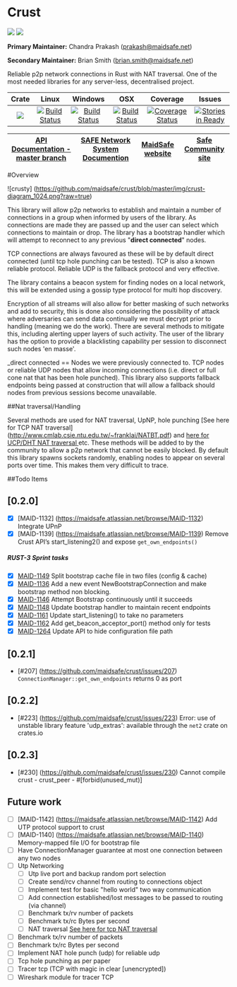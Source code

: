 # Crust

[![](https://img.shields.io/badge/Project%20SAFE-Approved-green.svg)](http://maidsafe.net/applications) [![](https://img.shields.io/badge/License-GPL3-green.svg)](https://github.com/maidsafe/crust/blob/master/COPYING)


**Primary Maintainer:**     Chandra Prakash (prakash@maidsafe.net)

**Secondary Maintainer:**   Brian Smith (brian.smith@maidsafe.net)

Reliable p2p network connections in Rust with NAT traversal. One of the most needed libraries for any server-less, decentralised project.

|Crate|Linux|Windows|OSX|Coverage|Issues|
|:------:|:-------:|:------:|:------:|:------:|:------:|
|[![](http://meritbadge.herokuapp.com/crust)](https://crates.io/crates/crust)|[![Build Status](https://travis-ci.org/maidsafe/crust.svg?branch=master)](https://travis-ci.org/maidsafe/crust)|[![Build Status](http://ci.maidsafe.net:8080/buildStatus/icon?job=crust_win64_status_badge)](http://ci.maidsafe.net:8080/job/crust_win64_status_badge/)|[![Build Status](http://ci.maidsafe.net:8080/buildStatus/icon?job=crust_osx_status_badge)](http://ci.maidsafe.net:8080/job/crust_osx_status_badge/)|[![Coverage Status](https://coveralls.io/repos/maidsafe/crust/badge.svg)](https://coveralls.io/r/maidsafe/crust)|[![Stories in Ready](https://badge.waffle.io/maidsafe/crust.png?label=ready&title=Ready)](https://waffle.io/maidsafe/crust)|


| [API Documentation - master branch](http://maidsafe.net/crust/master) | [SAFE Network System Documention](http://systemdocs.maidsafe.net) | [MaidSafe website](http://maidsafe.net) | [Safe Community site](https://forum.safenetwork.io) |
|:------:|:-------:|:-------:|:-------:|

#Overview

![crusty] (https://github.com/maidsafe/crust/blob/master/img/crust-diagram_1024.png?raw=true)

This library will allow p2p networks to establish and maintain a number of connections in a group when informed by users of the library. As connections are made they are passed up and the user can select which connections to maintain or drop. The library has a bootstrap handler which will attempt to reconnect to any previous "**direct connected**" nodes.

TCP connections are always favoured as these will be by default direct connected (until tcp hole punching can be tested). TCP is also a known reliable protocol. Reliable UDP is the fallback protocol and very effective.

The library contains a beacon system for finding nodes on a local network, this will be extended using a gossip type protocol for multi hop discovery.

Encryption of all streams will also allow for better masking of such networks and add to security, this is done also considering the possibility of attack where adversaries can send data continually we must decrypt prior to handling (meaning we do the work). There are several methods to mitigate this, including alerting upper layers of such activity. The user of the library has the option to provide a blacklisting capability per session to disconnect such nodes 'en masse'.

_direct connected == Nodes we were previously connected to. TCP nodes or reliable UDP nodes that allow incoming connections (i.e. direct or full cone nat that has been hole punched). This library also supports fallback endpoints being passed at construction that will allow a fallback should nodes from previous sessions become unavailable.

##Nat traversal/Handling

Several methods are used for NAT traversal, UpNP, hole punching [See here for TCP NAT traversal] (http://www.cmlab.csie.ntu.edu.tw/~franklai/NATBT.pdf) and [here for UCP/DHT NAT traversal
  ](http://maidsafe.net/Whitepapers/pdf/DHTbasedNATTraversal.pdf) etc. These methods will be added to by the community to allow a p2p network that cannot be easily blocked. By default this library spawns sockets randomly, enabling nodes to appear on several ports over time. This makes them very difficult to trace.


##Todo Items

## [0.2.0]
- [x] [MAID-1132] (https://maidsafe.atlassian.net/browse/MAID-1132) Integrate UPnP
- [x] [MAID-1139] (https://maidsafe.atlassian.net/browse/MAID-1139) Remove Crust API’s start_listening2() and expose `get_own_endpoints()`

##### RUST-3 Sprint tasks
- [x] [MAID-1149](https://maidsafe.atlassian.net/browse/MAID-1149) Split bootstrap cache file in two files (config & cache)
- [x] [MAID-1136](https://maidsafe.atlassian.net/browse/MAID-1136) Add a new event NewBootstrapConnection and make bootstrap method non blocking.
- [x] [MAID-1146](https://maidsafe.atlassian.net/browse/MAID-1146) Attempt Bootstrap continuously until it succeeds
- [x] [MAID-1148](https://maidsafe.atlassian.net/browse/MAID-1148) Update bootstrap handler to maintain recent endpoints
- [x] [MAID-1161](https://maidsafe.atlassian.net/browse/MAID-1161) Update start_listening() to take no parameters
- [x] [MAID-1162](https://maidsafe.atlassian.net/browse/MAID-1162) Add get_beacon_acceptor_port() method only for tests
- [x] [MAID-1264](https://maidsafe.atlassian.net/browse/MAID-1264) Update API to hide configuration file path

## [0.2.1]
- [#207] (https://github.com/maidsafe/crust/issues/207) `ConnectionManager::get_own_endpoints` returns 0 as port
 
## [0.2.2]
- [#223] (https://github.com/maidsafe/crust/issues/223) Error: use of unstable library feature 'udp_extras': available through the `net2` crate on crates.io

## [0.2.3]
- [#230] (https://github.com/maidsafe/crust/issues/230) Cannot compile crust - crust_peer - #[forbid(unused_mut)]

## Future work

- [ ] [MAID-1142] (https://maidsafe.atlassian.net/browse/MAID-1142) Add UTP protocol support to crust
- [ ] [MAID-1140] (https://maidsafe.atlassian.net/browse/MAID-1140) Memory-mapped file I/O for bootstrap file
- [ ] Have ConnectionManager guarantee at most one connection between any two nodes
- [ ] Utp Networking
  - [ ] Utp live port and backup random port selection
  - [ ] Create send/rcv channel from routing to connections object
  - [ ] Implement test for basic "hello world" two way communication
  - [ ] Add connection established/lost messages to be passed to routing (via channel)
  - [ ] Benchmark tx/rv number of packets
  - [ ] Benchmark tx/rc Bytes per second
  - [ ] NAT traversal  [See here for tcp NAT traversal](http://www.cmlab.csie.ntu.edu.tw/~franklai/NATBT.pdf)
- [ ] Benchmark tx/rv number of packets
- [ ] Benchmark tx/rc Bytes per second
- [ ] Implement NAT hole punch (udp) for reliable udp
- [ ] Tcp hole punching as per paper
- [ ] Tracer tcp (TCP with magic in clear [unencrypted])
- [ ] Wireshark module for tracer TCP
